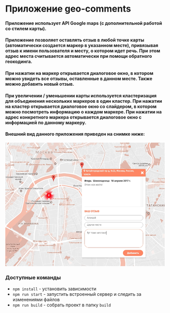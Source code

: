 # Приложение geo-comments

#### Приложение использует API Google maps (с дополнительной работой со стилем карты). 

#### Приложение позволяет оставлять отзыв в любой точке карты (автоматически создается маркер в указанном месте), привязывая отзыв к имени пользователя и месту, о котором идет речь. При этом адрес места считывается автоматически при помощи обратного геокодинга.

#### При нажатии на маркер открывается диалоговое окно, в котором можно увидеть все отзывы, оставленные в данном месте. Также можно добавить новый отзыв.

#### При увеличении / уменьшении карты используется кластеризация для объединения нескольких маркеров в один кластер. При нажатии на кластер открывается диалоговое окно со слайдером, в котором можно посмотреть информацию о каждом маркере. При нажатии на адрес конкретного маркера открывается диалоговое окно с информацией по данному маркеру.

#### Внешний вид данного приложения приведен на снимке ниже:
![Image alt](https://github.com/yaitsky/geo-comments/raw/master/readme_app.jpg)


### Доступные команды

* `npm install` - установить зависимости
* `npm run start` - запустить встроенный сервер и следить за изменениями файлов
* `npm run build` - собрать проект в папку `build`

